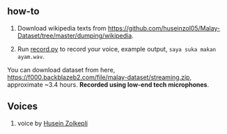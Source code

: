 ## how-to

1. Download wikipedia texts from https://github.com/huseinzol05/Malay-Dataset/tree/master/dumping/wikipedia.

2. Run [record.py](record.py) to record your voice, example output, `saya suka makan ayam.wav`.

You can download dataset from here, https://f000.backblazeb2.com/file/malay-dataset/streaming.zip, approximate ~3.4 hours. **Recorded using low-end tech microphones**.

## Voices

1. voice by [Husein Zolkepli](https://www.linkedin.com/in/husein-zolkepli/)
